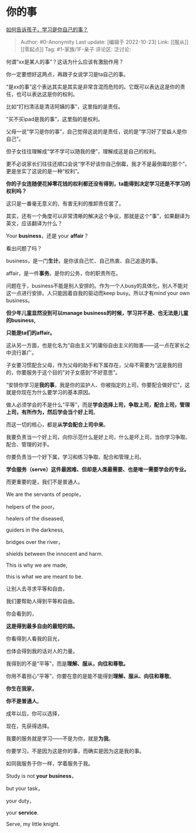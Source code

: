 # 你的事
[如何告诉孩子，学习是你自己的事？](https://www.zhihu.com/question/487282842/answer/2551554967)

> Author: #0-Anonymity
> Last update: [编辑于 2022-10-23]
> Link: [[服从]] [[零起点]]
> Tag: #1-家族/1F-亲子
> 评论区:
> 泛讨论:

何谓“xx是某人的事”？这话为什么应该有激励作用？

你一定要想好这两点，再跟子女说学习是ta自己的事。

“是xx的事”这个表达其实是其实是非常含混而危险的。它既可以表达这是你的责任，也可以表达这是你的权利。

比如“打扫清洁是清洁阿姨的事”，这里指的是责任。

“买不买ipad是我的事”，这里指的是权利。

父母一说“学习是你的事”，自己觉得这说的是责任，说的是“学习好了受益人是你自己”。

但子女往往理解成“学不学可以随我的便”，理解成这是自己的权利。

更不必说家长们往往还顺口会说“学不好该你自己倒霉，我才不是最倒霉的那个”，更是坐实了这说的是一种“权利”。

**你的子女连随便花掉零花钱的权利都还没有得到，ta能得到决定学习还是不学习的权利吗？**

这只是一番毫无意义的、有害无利的推卸责任罢了。

其实，还有一个角度可以非常清晰的解决这个争议，那就是这个“事”，如果翻译为英文，应该翻译为什么？

Your **business**，还是 your **affair**？

看出问题了吗？

business，是一门**生计**。是你该自己忙、自己热衷、自己追逐的事。

affair，是一件**事务**。是你的公务，你的职责所在。

问题在于，business不能是别人安排的。作为一个人busy的具体化，别人不能对这一点进行安排。人只能因着自我的驱动而keep busy。所以才有mind your own business。

**但少年儿童显然没到可以manage business的时候，学习并不是、也无法是儿童的business,**

**只能是ta们的affair。**

这从另一方面，也是化名为“自由主义”的庸俗自由主义的贻害——这一点在家长之中流行甚广。

子女要习惯配合父母，作为父母的助手和下属存在，父母不需要为“这是我的目的，你要服务于这个目的”对子女感到“不好意思”。

“安排你学习是**我的事**，我是你的监护人、你被指定的上司，你要配合做好它”，这就是你现在为什么要学习的基本原因。

做人必须学会的不是什么“平等”，而是**学会选择上司，争取上司，配合上司，管理上司，有所作为，然后学会当个好上司**。

而这一切的核心，都是**从学会配合上司中来**。

我要负责当一个好上司，向你示范什么是好上司，什么是坏上司，当你学习争取、配合、管理的对手。

你要负责当一个好下属，学习和练习争取、配合和管理上司。

**学会服务（serve）这件最困难、但却是人类最需要、也是唯一需要学会的专业。**

而更重要的是，我们不是普通人。

We are the servants of people，

helpers of the poor，

healers of the diseased,

guiders in the darkness,

bridges over the river，

shields between the innocent and harm.

This is why we are made,

this is what we are meant to be.

让别人去寻求平等和自由，

我们要帮助人得到平等和自由。

你会看到的，

**这是得到最多自由的最短的路。**

你看得到人看我的目光，

也体会得到我的话对人的力量。

我得到的不是“平等”，而是**理解、服从，向往和尊敬。**

你用不着担心“平等”，你要在意的是能不能得到**理解、服从、向往和尊敬**。

**你生在我家，**

**你不是普通人**。

成年以后，你可以选择，

现在，先获得选择。

我要的服务就是学习——不是为你，就是**为我**。

你要学习，不是因为这是你的事，而确实是因为这是我的事。

如同我服务于你一样，学着服务于我。

Study is not **your business**，

but your task，

your duty，

your **service**.

Serve, my little knight.
